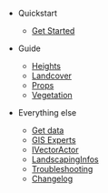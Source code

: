 - Quickstart

  - [Get Started](get-started.md?id=get-started)

- Guide

  - [Heights](heights.md?id=let39s-get-high)
  - [Landcover](landcover.md?id=landcover)
  - [Props](props.md?id=props)
  - [Vegetation](vegetation.md?id=vegetation)

- Everything else

  - [Get data](get-data.md?id=get-data)
  - [GIS Experts](gis-expert.md?id=options-for-gis-experts)
  - [IVectorActor](ivectoractor.md?id=custom-logic-on-vector-data)
  - [LandscapingInfos](landscapinginfos.md?id=landscapinginfos-actor)
  - [Troubleshooting](troubleshooting.md?id=troubleshooting)
  - [Changelog](changelog.md?id=changelog)
